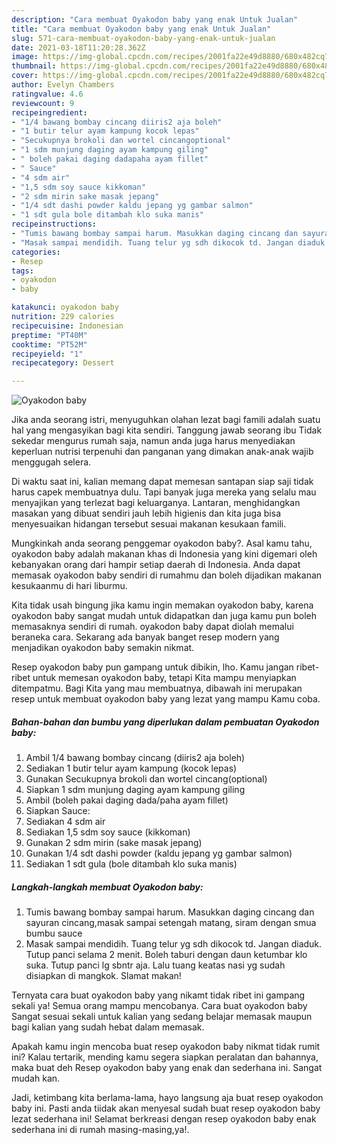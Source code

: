 ```yaml
---
description: "Cara membuat Oyakodon baby yang enak Untuk Jualan"
title: "Cara membuat Oyakodon baby yang enak Untuk Jualan"
slug: 571-cara-membuat-oyakodon-baby-yang-enak-untuk-jualan
date: 2021-03-18T11:20:28.362Z
image: https://img-global.cpcdn.com/recipes/2001fa22e49d8880/680x482cq70/oyakodon-baby-foto-resep-utama.jpg
thumbnail: https://img-global.cpcdn.com/recipes/2001fa22e49d8880/680x482cq70/oyakodon-baby-foto-resep-utama.jpg
cover: https://img-global.cpcdn.com/recipes/2001fa22e49d8880/680x482cq70/oyakodon-baby-foto-resep-utama.jpg
author: Evelyn Chambers
ratingvalue: 4.6
reviewcount: 9
recipeingredient:
- "1/4 bawang bombay cincang diiris2 aja boleh"
- "1 butir telur ayam kampung kocok lepas"
- "Secukupnya brokoli dan wortel cincangoptional"
- "1 sdm munjung daging ayam kampung giling"
- " boleh pakai daging dadapaha ayam fillet"
- " Sauce"
- "4 sdm air"
- "1,5 sdm soy sauce kikkoman"
- "2 sdm mirin sake masak jepang"
- "1/4 sdt dashi powder kaldu jepang yg gambar salmon"
- "1 sdt gula bole ditambah klo suka manis"
recipeinstructions:
- "Tumis bawang bombay sampai harum. Masukkan daging cincang dan sayuran cincang,masak sampai setengah matang, siram dengan smua bumbu sauce"
- "Masak sampai mendidih. Tuang telur yg sdh dikocok td. Jangan diaduk. Tutup panci selama 2 menit. Boleh taburi dengan daun ketumbar klo suka. Tutup panci lg sbntr aja. Lalu tuang keatas nasi yg sudah disiapkan di mangkok. Slamat makan!"
categories:
- Resep
tags:
- oyakodon
- baby

katakunci: oyakodon baby 
nutrition: 229 calories
recipecuisine: Indonesian
preptime: "PT40M"
cooktime: "PT52M"
recipeyield: "1"
recipecategory: Dessert

---
```



![Oyakodon baby](https://img-global.cpcdn.com/recipes/2001fa22e49d8880/680x482cq70/oyakodon-baby-foto-resep-utama.jpg)

Jika anda seorang istri, menyuguhkan olahan lezat bagi famili adalah suatu hal yang mengasyikan bagi kita sendiri. Tanggung jawab seorang ibu Tidak sekedar mengurus rumah saja, namun anda juga harus menyediakan keperluan nutrisi terpenuhi dan panganan yang dimakan anak-anak wajib menggugah selera.

Di waktu  saat ini, kalian memang dapat memesan santapan siap saji tidak harus capek membuatnya dulu. Tapi banyak juga mereka yang selalu mau menyajikan yang terlezat bagi keluarganya. Lantaran, menghidangkan masakan yang dibuat sendiri jauh lebih higienis dan kita juga bisa menyesuaikan hidangan tersebut sesuai makanan kesukaan famili. 



Mungkinkah anda seorang penggemar oyakodon baby?. Asal kamu tahu, oyakodon baby adalah makanan khas di Indonesia yang kini digemari oleh kebanyakan orang dari hampir setiap daerah di Indonesia. Anda dapat memasak oyakodon baby sendiri di rumahmu dan boleh dijadikan makanan kesukaanmu di hari liburmu.

Kita tidak usah bingung jika kamu ingin memakan oyakodon baby, karena oyakodon baby sangat mudah untuk didapatkan dan juga kamu pun boleh memasaknya sendiri di rumah. oyakodon baby dapat diolah memalui beraneka cara. Sekarang ada banyak banget resep modern yang menjadikan oyakodon baby semakin nikmat.

Resep oyakodon baby pun gampang untuk dibikin, lho. Kamu jangan ribet-ribet untuk memesan oyakodon baby, tetapi Kita mampu menyiapkan ditempatmu. Bagi Kita yang mau membuatnya, dibawah ini merupakan resep untuk membuat oyakodon baby yang lezat yang mampu Kamu coba.

<!--inarticleads1-->

##### Bahan-bahan dan bumbu yang diperlukan dalam pembuatan Oyakodon baby:

1. Ambil 1/4 bawang bombay cincang (diiris2 aja boleh)
1. Sediakan 1 butir telur ayam kampung (kocok lepas)
1. Gunakan Secukupnya brokoli dan wortel cincang(optional)
1. Siapkan 1 sdm munjung daging ayam kampung giling
1. Ambil  (boleh pakai daging dada/paha ayam fillet)
1. Siapkan  Sauce:
1. Sediakan 4 sdm air
1. Sediakan 1,5 sdm soy sauce (kikkoman)
1. Gunakan 2 sdm mirin (sake masak jepang)
1. Gunakan 1/4 sdt dashi powder (kaldu jepang yg gambar salmon)
1. Sediakan 1 sdt gula (bole ditambah klo suka manis)




<!--inarticleads2-->

##### Langkah-langkah membuat Oyakodon baby:

1. Tumis bawang bombay sampai harum. Masukkan daging cincang dan sayuran cincang,masak sampai setengah matang, siram dengan smua bumbu sauce
1. Masak sampai mendidih. Tuang telur yg sdh dikocok td. Jangan diaduk. Tutup panci selama 2 menit. Boleh taburi dengan daun ketumbar klo suka. Tutup panci lg sbntr aja. Lalu tuang keatas nasi yg sudah disiapkan di mangkok. Slamat makan!




Ternyata cara buat oyakodon baby yang nikamt tidak ribet ini gampang sekali ya! Semua orang mampu mencobanya. Cara buat oyakodon baby Sangat sesuai sekali untuk kalian yang sedang belajar memasak maupun bagi kalian yang sudah hebat dalam memasak.

Apakah kamu ingin mencoba buat resep oyakodon baby nikmat tidak rumit ini? Kalau tertarik, mending kamu segera siapkan peralatan dan bahannya, maka buat deh Resep oyakodon baby yang enak dan sederhana ini. Sangat mudah kan. 

Jadi, ketimbang kita berlama-lama, hayo langsung aja buat resep oyakodon baby ini. Pasti anda tiidak akan menyesal sudah buat resep oyakodon baby lezat sederhana ini! Selamat berkreasi dengan resep oyakodon baby enak sederhana ini di rumah masing-masing,ya!.

